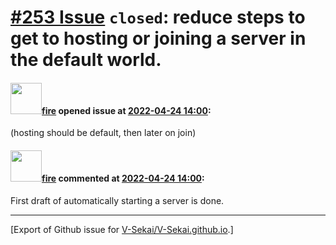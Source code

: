 # [\#253 Issue](https://github.com/V-Sekai/V-Sekai.github.io/issues/253) `closed`: reduce steps to get to hosting or joining a server in the default world.

#### <img src="https://avatars.githubusercontent.com/u/32321?u=c2e06a3d2b49a467aa907e54aa259516440267cc&v=4" width="50">[fire](https://github.com/fire) opened issue at [2022-04-24 14:00](https://github.com/V-Sekai/V-Sekai.github.io/issues/253):

(hosting should be default, then later on join)

#### <img src="https://avatars.githubusercontent.com/u/32321?u=c2e06a3d2b49a467aa907e54aa259516440267cc&v=4" width="50">[fire](https://github.com/fire) commented at [2022-04-24 14:00](https://github.com/V-Sekai/V-Sekai.github.io/issues/253#issuecomment-1107847761):

First draft of automatically starting a server is done.


-------------------------------------------------------------------------------



[Export of Github issue for [V-Sekai/V-Sekai.github.io](https://github.com/V-Sekai/V-Sekai.github.io).]
